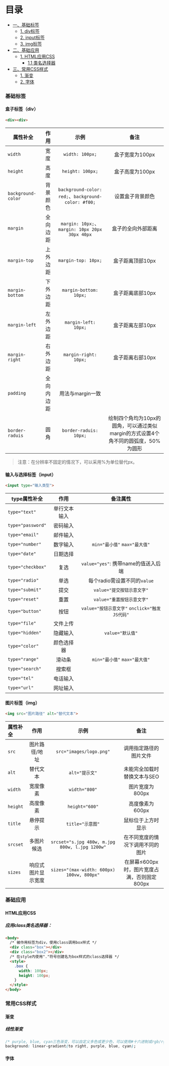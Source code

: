 # 目录
- [一、基础标签](#基础标签)
  - [1. div标签](#div)
  - [2. input标签](#input)
  - [3. img标签](#img)
- [二、基础应用](#基础应用)
  - [1. HTML应用CSS](#HTML应用CSS)
    - [1.1 类名选择器](#类名选择器)
- [三、常用CSS样式](#常用CSS样式)
  - [1. 渐变](#渐变)
  - [2. 字体](#字体)

<a name="基础标签"></a>
### 基础标签
<a name="div"></a>
#### 盒子标签（div）
```html
<div><div>
```
|<div align="center">属性补全</div>|作用|示例|备注|
|:---------------------------------|:---:|:----:|:-----:|
|`width`|宽度|`width: 100px;`|盒子宽度为100px|
|`height`|高度|`height: 100px;`|盒子高度为100px|
|`background-color`|背景颜色|`background-color: red;`、`background-color: #f00;`|设置盒子背景颜色|
|`margin`|全向边距|`margin: 10px;`、`margin: 10px 20px 30px 40px`|盒子的全向外部距离|
|`margin-top`|上外边距|`margin-top: 10px;`|盒子距离顶部10px|
|`margin-bottom`|下外边距|`margin-bottom: 10px;`|盒子距离底部10px|
|`margin-left`|左外边距|`margin-left: 10px;`|盒子距离左部10px|
|`margin-right`|右外边距|`margin-right: 10px;`|盒子距离右部10px|
|`padding`|全向内边距|用法与margin一致||
|`border-raduis`|圆角|`border-raduis: 10px;`|绘制四个角均为10px的圆角，可以通过类似margin的方式设置4个角不同的圆弧度，50%为圆形|
> 注意：在分辨率不固定的情况下，可以采用%为单位替代px。
<a name="input"></a>
#### 输入与选择标签（input）
```html
<input type="输入类型">
```
| <div align="center"> type属性补全 </div>  |       作用      |     备注属性     |
|:-----------------|:------------------:|:----------------------------------:|
| `type="text"`     | 单行文本输入       |                                    |
| `type="password"` | 密码输入           |                                    |
| `type="email"`    | 邮件输入           |                                    |
| `type="number"`   | 数字输入           | `min="最小值"` `max="最大值"`      |
| `type="date"`     | 日期选择           |                                    |
| `type="checkbox"` | 复选               | `value="yes"`: 携带name的值送入后端|
| `type="radio"`    | 单选               | 每个radio需设置不同的`value`       |
| `type="submit"`   | 提交               | `value="提交按钮示意文字"`         |
| `type="reset"`    | 重置               | `value="重置按钮示意文字"`         |
| `type="button"`   | 按钮               | `value="按钮示意文字"` `onclick="触发JS代码"` |
| `type="file"`     | 文件上传           |                                    |
| `type="hidden"`   | 隐藏输入           | `value="默认值"`                   |
| `type="color"`    | 颜色选择器         |                                    |
| `type="range"`    | 滑动条             | `min="最小值"` `max="最大值"`      |
| `type="search"`   | 搜索框             |                                    |
| `type="tel"`      | 电话输入           |                                    |
| `type="url"`      | 网址输入           |                                    |
<a name="img"></a>
#### 图片标签（img）
```html
<img src="图片路径" alt="替代文本">
```
|属性补全| 作用 |示例|备注|
|:------|:---:|:---:|:---:|
|`src`|图片路径/地址|`src="images/logo.png"`|调用指定路径的图片文件|
|`alt`|替代文本|`alt="提示文"`|未能完全加载时替换文本与SEO|
|`width`|宽度像素|`width="800"`|图片宽度为800px|
|`height`|高度像素|`height="600"`|高度像素为600px|
|`title`|悬停提示|`title="示意图"`|鼠标位于上方时显示|
|`srcset`|多图片候选|`srcset="s.jpg 480w, m.jpg 800w, l.jpg 1200w"`|在不同宽度的情况下调用不同的图片|
|`sizes`|响应式图片显示宽度|`sizes="(max-width: 600px) 100vw, 800px"`|在屏幕≤600px时，图片宽度占满，否则固定800px|
<a name="基础应用"></a>
### 基础应用
<a name="HTML应用CSS"></a>
#### HTML应用CSS
<a name="类名选择器"></a>
##### 应用class类名选择器：
```html
<body>
  /* 被作用标签为div，使用class调用box样式 */
  <div class="box"></div>
  <div class="box2"></div>
  /* 在style内使用"."符号创建名为box样式的class选择器 */
  <style>
    .box {
      width: 100px;
      height: 100px;
    }
  </style>
</body>
```
<a name="常用CSS样式"></a>
### 常用CSS样式
<a name="渐变"></a>
#### 渐变
##### 线性渐变
```css
/* purple, blue, cyan三色渐变，可以自定义多色或更少色，可以使用#十六进制或rgb/rgba */
background: linear-gradient(to right, purple, blue, cyan);
```
<a name="字体"></a>
#### 字体
